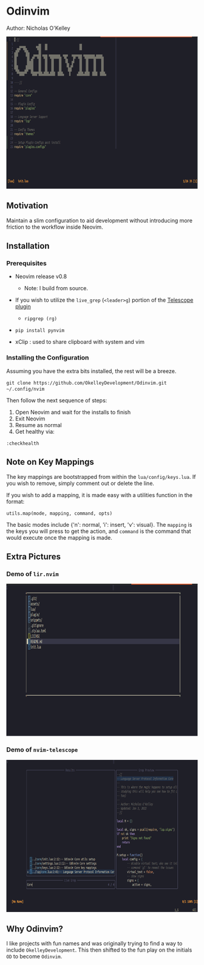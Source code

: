 # Odinvim

Author: Nicholas O'Kelley

<img src="./assets/odinvim.png"  width="650" height="400" />

## Motivation

Maintain a slim configuration to aid development without introducing more 
friction to the workflow inside Neovim.

## Installation

### Prerequisites

- Neovim release v0.8
  - Note: I build from source.

- If you wish to utilize the `live_grep` (`<leader>g`) portion of the [Telescope plugin](https://github.com/nvim-telescope/telescope.nvim)
  - `ripgrep (rg)`

- `pip install pynvim`
- xClip : used to share clipboard with system and vim

### Installing the Configuration

Assuming you have the extra bits installed, the rest will be a breeze.

```
git clone https://github.com/OkelleyDevelopment/Odinvim.git ~/.config/nvim
```

Then follow the next sequence of steps:

1. Open Neovim and wait for the installs to finish
2. Exit Neovim
3. Resume as normal
4. Get healthy via:

```
:checkhealth
```


## Note on Key Mappings

The key mappings are bootstrapped from within the `lua/config/keys.lua`. If you
wish to remove, simply comment out or delete the line.

If you wish to add a mapping, it is made easy with a utilities function in the format:

```
utils.map(mode, mapping, command, opts)
```

The basic modes include {'n': normal, 'i': insert, 'v': visual}. The `mapping` is the
keys you will press to get the action, and `command` is the command that would execute once
the mapping is made.

## Extra Pictures

### Demo of `lir.nvim`

<img src="./assets/lir_demo.png"  width="650" height="400" />

### Demo of `nvim-telescope`

<img src="./assets/telescope_demo.png"  width="650" height="400" />

## Why Odinvim?

I like projects with fun names and was originally trying to find a way to include
`OkelleyDevelopment`. This then shifted to the fun play on the initials `OD` to
become `Odinvim`.
